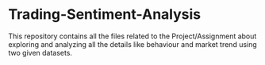 # Trading-Sentiment-Analysis
This repository contains all the files related to the Project/Assignment about exploring and analyzing all the details like behaviour and market trend using two given datasets.
